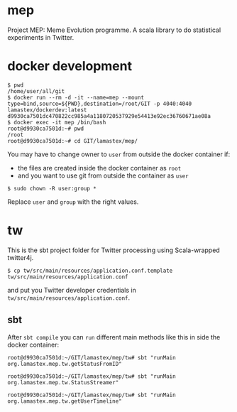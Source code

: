 # mep
Project MEP: Meme Evolution programme. A scala library to do statistical experiments in Twitter. 

# docker development

```
$ pwd
/home/user/all/git
$ docker run --rm -d -it --name=mep --mount type=bind,source=${PWD},destination=/root/GIT -p 4040:4040 lamastex/dockerdev:latest
d9930ca7501dc470822cc985a4a1180720537929e54413e92ec36760671ae08a
$ docker exec -it mep /bin/bash
root@d9930ca7501d:~# pwd
/root
root@d9930ca7501d:~# cd GIT/lamastex/mep/
```

You may have to change owner to `user` from outside the docker container if:

- the files are created inside the docker container as `root`
- and you want to use git from outside the container as `user`

```
$ sudo chown -R user:group *
```
Replace `user` and `group` with the right values.

# tw

This is the sbt project folder for Twitter processing using Scala-wrapped twitter4j.

```
$ cp tw/src/main/resources/application.conf.template tw/src/main/resources/application.conf  
```
and put you Twitter developer credentials in `tw/src/main/resources/application.conf`.

## sbt

After `sbt compile` you can `run` different main methods like this in side the docker container:
```
root@d9930ca7501d:~/GIT/lamastex/mep/tw# sbt "runMain org.lamastex.mep.tw.getStatusFromID"

root@d9930ca7501d:~/GIT/lamastex/mep/tw# sbt "runMain org.lamastex.mep.tw.StatusStreamer"

root@d9930ca7501d:~/GIT/lamastex/mep/tw# sbt "runMain org.lamastex.mep.tw.getUserTimeline"
```
